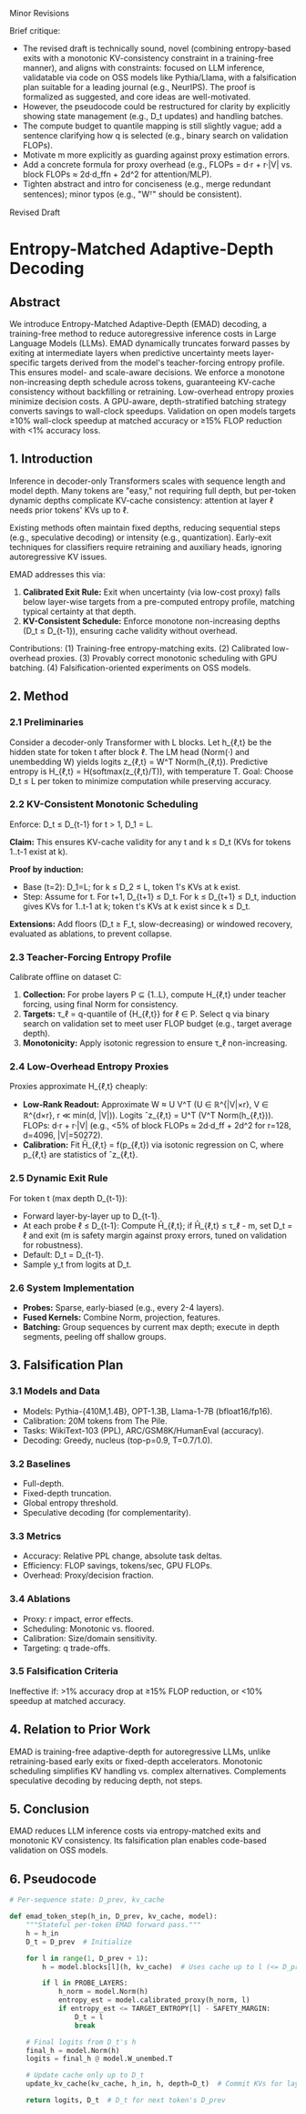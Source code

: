 Minor Revisions

Brief critique:
- The revised draft is technically sound, novel (combining entropy-based exits with a monotonic KV-consistency constraint in a training-free manner), and aligns with constraints: focused on LLM inference, validatable via code on OSS models like Pythia/Llama, with a falsification plan suitable for a leading journal (e.g., NeurIPS). The proof is formalized as suggested, and core ideas are well-motivated.
- However, the pseudocode could be restructured for clarity by explicitly showing state management (e.g., D_t updates) and handling batches.
- The compute budget to quantile mapping is still slightly vague; add a sentence clarifying how q is selected (e.g., binary search on validation FLOPs).
- Motivate m more explicitly as guarding against proxy estimation errors.
- Add a concrete formula for proxy overhead (e.g., FLOPs = d·r + r·|V| vs. block FLOPs ≈ 2d·d_ffn + 2d^2 for attention/MLP).
- Tighten abstract and intro for conciseness (e.g., merge redundant sentences); minor typos (e.g., "Wᵀ" should be consistent).

Revised Draft
# Entropy-Matched Adaptive-Depth Decoding

## Abstract
We introduce Entropy-Matched Adaptive-Depth (EMAD) decoding, a training-free method to reduce autoregressive inference costs in Large Language Models (LLMs). EMAD dynamically truncates forward passes by exiting at intermediate layers when predictive uncertainty meets layer-specific targets derived from the model's teacher-forcing entropy profile. This ensures model- and scale-aware decisions. We enforce a monotone non-increasing depth schedule across tokens, guaranteeing KV-cache consistency without backfilling or retraining. Low-overhead entropy proxies minimize decision costs. A GPU-aware, depth-stratified batching strategy converts savings to wall-clock speedups. Validation on open models targets ≥10% wall-clock speedup at matched accuracy or ≥15% FLOP reduction with <1% accuracy loss.

## 1. Introduction
Inference in decoder-only Transformers scales with sequence length and model depth. Many tokens are "easy," not requiring full depth, but per-token dynamic depths complicate KV-cache consistency: attention at layer ℓ needs prior tokens' KVs up to ℓ.

Existing methods often maintain fixed depths, reducing sequential steps (e.g., speculative decoding) or intensity (e.g., quantization). Early-exit techniques for classifiers require retraining and auxiliary heads, ignoring autoregressive KV issues.

EMAD addresses this via:
1. **Calibrated Exit Rule:** Exit when uncertainty (via low-cost proxy) falls below layer-wise targets from a pre-computed entropy profile, matching typical certainty at that depth.
2. **KV-Consistent Schedule:** Enforce monotone non-increasing depths (D_t ≤ D_{t-1}), ensuring cache validity without overhead.

Contributions: (1) Training-free entropy-matching exits. (2) Calibrated low-overhead proxies. (3) Provably correct monotonic scheduling with GPU batching. (4) Falsification-oriented experiments on OSS models.

## 2. Method

### 2.1 Preliminaries
Consider a decoder-only Transformer with L blocks. Let h_{ℓ,t} be the hidden state for token t after block ℓ. The LM head (Norm(·) and unembedding W) yields logits z_{ℓ,t} = W^T Norm(h_{ℓ,t}). Predictive entropy is H_{ℓ,t} = H(softmax(z_{ℓ,t}/T)), with temperature T. Goal: Choose D_t ≤ L per token to minimize computation while preserving accuracy.

### 2.2 KV-Consistent Monotonic Scheduling
Enforce: D_t ≤ D_{t-1} for t > 1, D_1 = L.

**Claim:** This ensures KV-cache validity for any t and k ≤ D_t (KVs for tokens 1..t-1 exist at k).

**Proof by induction:**
- Base (t=2): D_1=L; for k ≤ D_2 ≤ L, token 1's KVs at k exist.
- Step: Assume for t. For t+1, D_{t+1} ≤ D_t. For k ≤ D_{t+1} ≤ D_t, induction gives KVs for 1..t-1 at k; token t's KVs at k exist since k ≤ D_t.

**Extensions:** Add floors (D_t ≥ F_t, slow-decreasing) or windowed recovery, evaluated as ablations, to prevent collapse.

### 2.3 Teacher-Forcing Entropy Profile
Calibrate offline on dataset C:
1. **Collection:** For probe layers P ⊆ {1..L}, compute H_{ℓ,t} under teacher forcing, using final Norm for consistency.
2. **Targets:** τ_ℓ = q-quantile of {H_{ℓ,t}} for ℓ ∈ P. Select q via binary search on validation set to meet user FLOP budget (e.g., target average depth).
3. **Monotonicity:** Apply isotonic regression to ensure τ_ℓ non-increasing.

### 2.4 Low-Overhead Entropy Proxies
Proxies approximate H_{ℓ,t} cheaply:
- **Low-Rank Readout:** Approximate W ≈ U V^T (U ∈ ℝ^{|V|×r}, V ∈ ℝ^{d×r}, r ≪ min(d, |V|)). Logits ˆz_{ℓ,t} = U^T (V^T Norm(h_{ℓ,t})). FLOPs: d·r + r·|V| (e.g., <5% of block FLOPs ≈ 2d·d_ff + 2d^2 for r=128, d=4096, |V|=50272).
- **Calibration:** Fit Ĥ_{ℓ,t} = f(p_{ℓ,t}) via isotonic regression on C, where p_{ℓ,t} are statistics of ˆz_{ℓ,t}.

### 2.5 Dynamic Exit Rule
For token t (max depth D_{t-1}):
- Forward layer-by-layer up to D_{t-1}.
- At each probe ℓ ≤ D_{t-1}: Compute Ĥ_{ℓ,t}; if Ĥ_{ℓ,t} ≤ τ_ℓ - m, set D_t = ℓ and exit (m is safety margin against proxy errors, tuned on validation for robustness).
- Default: D_t = D_{t-1}.
- Sample y_t from logits at D_t.

### 2.6 System Implementation
- **Probes:** Sparse, early-biased (e.g., every 2-4 layers).
- **Fused Kernels:** Combine Norm, projection, features.
- **Batching:** Group sequences by current max depth; execute in depth segments, peeling off shallow groups.

## 3. Falsification Plan

### 3.1 Models and Data
- Models: Pythia-{410M,1.4B}, OPT-1.3B, Llama-1-7B (bfloat16/fp16).
- Calibration: 20M tokens from The Pile.
- Tasks: WikiText-103 (PPL), ARC/GSM8K/HumanEval (accuracy).
- Decoding: Greedy, nucleus (top-p=0.9, T=0.7/1.0).

### 3.2 Baselines
- Full-depth.
- Fixed-depth truncation.
- Global entropy threshold.
- Speculative decoding (for complementarity).

### 3.3 Metrics
- Accuracy: Relative PPL change, absolute task deltas.
- Efficiency: FLOP savings, tokens/sec, GPU FLOPs.
- Overhead: Proxy/decision fraction.

### 3.4 Ablations
- Proxy: r impact, error effects.
- Scheduling: Monotonic vs. floored.
- Calibration: Size/domain sensitivity.
- Targeting: q trade-offs.

### 3.5 Falsification Criteria
Ineffective if: >1% accuracy drop at ≥15% FLOP reduction, or <10% speedup at matched accuracy.

## 4. Relation to Prior Work
EMAD is training-free adaptive-depth for autoregressive LLMs, unlike retraining-based early exits or fixed-depth accelerators. Monotonic scheduling simplifies KV handling vs. complex alternatives. Complements speculative decoding by reducing depth, not steps.

## 5. Conclusion
EMAD reduces LLM inference costs via entropy-matched exits and monotonic KV consistency. Its falsification plan enables code-based validation on OSS models.

## 6. Pseudocode

```python
# Per-sequence state: D_prev, kv_cache

def emad_token_step(h_in, D_prev, kv_cache, model):
    """Stateful per-token EMAD forward pass."""
    h = h_in
    D_t = D_prev  # Initialize

    for l in range(1, D_prev + 1):
        h = model.blocks[l](h, kv_cache)  # Uses cache up to l (<= D_prev)

        if l in PROBE_LAYERS:
            h_norm = model.Norm(h)
            entropy_est = model.calibrated_proxy(h_norm, l)
            if entropy_est <= TARGET_ENTROPY[l] - SAFETY_MARGIN:
                D_t = l
                break

    # Final logits from D_t's h
    final_h = model.Norm(h)
    logits = final_h @ model.W_unembed.T

    # Update cache only up to D_t
    update_kv_cache(kv_cache, h_in, h, depth=D_t)  # Commit KVs for layers 1 to D_t

    return logits, D_t  # D_t for next token's D_prev
```
